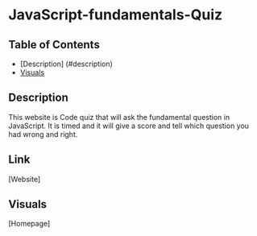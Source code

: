 # JavaScript-fundamentals-Quiz



## Table of Contents
- [Description] (#description)
- [Visuals](#visuals)

## Description

This website is Code quiz that will ask the fundamental question in JavaScript. It is timed and it will give a score and tell which question you had wrong and right.


## Link

[Website] 

## Visuals
[Homepage]